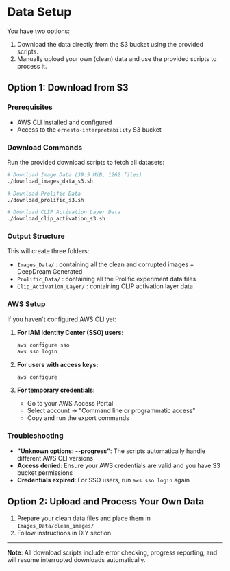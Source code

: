 # Data Setup

You have two options:

1. Download the data directly from the S3 bucket using the provided scripts.
2. Manually upload your own (clean) data and use the provided scripts to process it.

## Option 1: Download from S3

### Prerequisites
- AWS CLI installed and configured
- Access to the `ernesto-interpretability` S3 bucket

### Download Commands

Run the provided download scripts to fetch all datasets:

```bash
# Download Image Data (39.5 MiB, 1262 files)
./download_images_data_s3.sh

# Download Prolific Data
./download_prolific_s3.sh

# Download CLIP Activation Layer Data
./download_clip_activation_s3.sh
```

### Output Structure

This will create three folders:

- `Images_Data/` : containing all the clean and corrupted images + DeepDream Generated
- `Prolific_Data/` : containing all the Prolific experiment data files
- `Clip_Activation_Layer/` : containing CLIP activation layer data

### AWS Setup

If you haven't configured AWS CLI yet:

1. **For IAM Identity Center (SSO) users:**
   ```bash
   aws configure sso
   aws sso login
   ```

2. **For users with access keys:**
   ```bash
   aws configure
   ```

3. **For temporary credentials:**
   - Go to your AWS Access Portal
   - Select account → "Command line or programmatic access"
   - Copy and run the export commands

### Troubleshooting

- **"Unknown options: --progress"**: The scripts automatically handle different AWS CLI versions
- **Access denied**: Ensure your AWS credentials are valid and you have S3 bucket permissions
- **Credentials expired**: For SSO users, run `aws sso login` again

## Option 2: Upload and Process Your Own Data

1. Prepare your clean data files and place them in `Images_Data/clean_images/`
2. Follow instructions in DIY section

---

**Note**: All download scripts include error checking, progress reporting, and will resume interrupted downloads automatically.